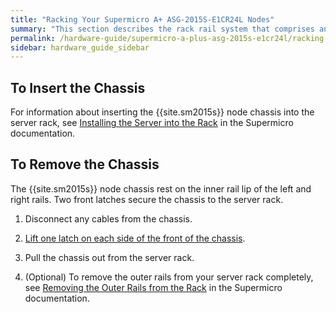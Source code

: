 ```yaml
---
title: "Racking Your Supermicro A+ ASG-2015S-E1CR24L Nodes"
summary: "This section describes the rack rail system that comprises an inner rail secured to the chassis, an outer rail that secured to the rack, and a middle rail within the outer rail. In addition, this section explains how to install Supermicro 2015S nodes in a data center. For more information, see <a href='https://www.supermicro.com/manuals/superstorage/MNL-2628.pdf#page=24'>Installing the System into a Rack</a> in the Supermicro documentation."
permalink: /hardware-guide/supermicro-a-plus-asg-2015s-e1cr24l/racking-nodes.html
sidebar: hardware_guide_sidebar
---
```


## To Insert the Chassis
For information about inserting the {{site.sm2015s}} node chassis into the server rack, see [Installing the Server into the Rack](https://www.supermicro.com/manuals/superstorage/MNL-2628.pdf#page=28) in the Supermicro documentation.


## To Remove the Chassis
The {{site.sm2015s}} node chassis rest on the inner rail lip of the left and right rails. Two front latches secure the chassis to the server rack.

1. Disconnect any cables from the chassis. 

1. [Lift one latch on each side of the front of the chassis](https://www.supermicro.com/manuals/superstorage/MNL-2628.pdf#page=29).

1. Pull the chassis out from the server rack.

1. (Optional) To remove the outer rails from your server rack completely, see [Removing the Outer Rails from the Rack](https://www.supermicro.com/manuals/superstorage/MNL-2628.pdf#page=30) in the Supermicro documentation.
